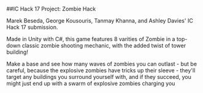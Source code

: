 ##IC Hack 17 Project: Zombie Hack

Marek Beseda, George Kousouris, Tanmay Khanna, and Ashley Davies' IC Hack 17 submission.

Made in Unity with C#, this game features 8 varities of Zombie in a top-down classic zombie shooting mechanic, with the added twist of tower building!

Make a base and see how many waves of zombies you can outlast - but be careful, because the explosive zombies have tricks up their sleeve - they'll target any buildings you surround yourself with, and if they succeed, you might just end up with a swarm of explosive zombies charging you
